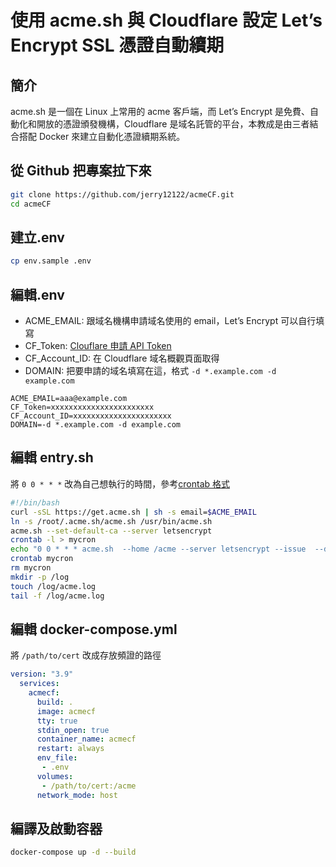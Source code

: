 # 使用 acme.sh 與 Cloudflare 設定 Let’s Encrypt SSL 憑證自動續期

## 簡介

acme.sh 是一個在 Linux 上常用的 acme 客戶端，而 Let’s Encrypt 是免費、自動化和開放的憑證頒發機構，Cloudflare 是域名託管的平台，本教成是由三者結合搭配 Docker 來建立自動化憑證續期系統。

## 從 Github 把專案拉下來

```bash
git clone https://github.com/jerry12122/acmeCF.git
cd acmeCF
```

## 建立.env

```bash
cp env.sample .env
```

## 編輯.env

- ACME_EMAIL: 跟域名機構申請域名使用的 email，Let’s Encrypt 可以自行填寫
- CF_Token: [Clouflare 申請 API Token](https://dash.cloudflare.com/profile/api-tokens)
- CF_Account_ID: 在 Cloudflare 域名概觀頁面取得
- DOMAIN: 把要申請的域名填寫在這，格式 `-d *.example.com -d example.com`

```env
ACME_EMAIL=aaa@example.com
CF_Token=xxxxxxxxxxxxxxxxxxxxxxx
CF_Account_ID=xxxxxxxxxxxxxxxxxxxxxx
DOMAIN=-d *.example.com -d example.com
```

## 編輯 entry.sh

將 `0 0 * * *` 改為自己想執行的時間，參考[crontab 格式](https://crontab.guru/)

```bash
#!/bin/bash
curl -sSL https://get.acme.sh | sh -s email=$ACME_EMAIL
ln -s /root/.acme.sh/acme.sh /usr/bin/acme.sh
acme.sh --set-default-ca --server letsencrypt
crontab -l > mycron
echo "0 0 * * * acme.sh  --home /acme --server letsencrypt --issue  --dns dns_cf  $DOMAIN --force >> /log/acme.log" >> mycron
crontab mycron
rm mycron
mkdir -p /log
touch /log/acme.log
tail -f /log/acme.log
```

## 編輯 docker-compose.yml

將 `/path/to/cert` 改成存放頻證的路徑

```yml
version: "3.9"
  services:
    acmecf:
      build: .
      image: acmecf
      tty: true
      stdin_open: true
      container_name: acmecf
      restart: always
      env_file:
       - .env
      volumes:
       - /path/to/cert:/acme
      network_mode: host
```

## 編譯及啟動容器

```bash
docker-compose up -d --build
```
